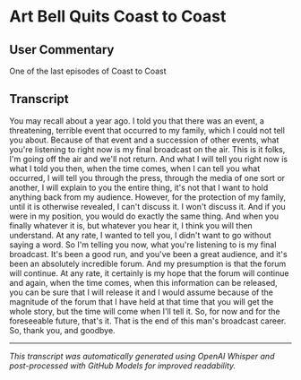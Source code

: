 # Art Bell Quits Coast to Coast

## User Commentary

One of the last episodes of Coast to Coast

## Transcript

You may recall about a year ago. I told you that there was an event, a threatening, terrible event that occurred to my family, which I could not tell you about. Because of that event and a succession of other events, what you're listening to right now is my final broadcast on the air. This is it folks, I'm going off the air and we'll not return. And what I will tell you right now is what I told you then, when the time comes, when I can tell you what occurred, I will tell you through the press, through the media of one sort or another, I will explain to you the entire thing, it's not that I want to hold anything back from my audience. However, for the protection of my family, until it is otherwise revealed, I can't discuss it. I won't discuss it. And if you were in my position, you would do exactly the same thing. And when you finally whatever it is, but whatever you hear it, I think you will then understand. At any rate, I wanted to tell you, I didn't want to go without saying a word. So I'm telling you now, what you're listening to is my final broadcast. It's been a good run, and you've been a great audience, and it's been an absolutely incredible forum. And my presumption is that the forum will continue. At any rate, it certainly is my hope that the forum will continue and again, when the time comes, when this information can be released, you can be sure that I will release it and I would assume because of the magnitude of the forum that I have held at that time that you will get the whole story, but the time will come when I'll tell it. So, for now and for the foreseeable future, that's it. That is the end of this man's broadcast career. So, thank you, and goodbye.

---

*This transcript was automatically generated using OpenAI Whisper and post-processed with GitHub Models for improved readability.*
